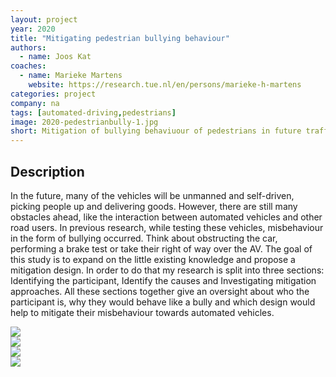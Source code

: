 ```yaml
---
layout: project
year: 2020
title: "Mitigating pedestrian bullying behaviour"
authors:
  - name: Joos Kat
coaches:
  - name: Marieke Martens
    website: https://research.tue.nl/en/persons/marieke-h-martens
categories: project
company: na
tags: [automated-driving,pedestrians]
image: 2020-pedestrianbully-1.jpg
short: Mitigation of bullying behaviuour of pedestrians in future traffic.
---
```


## Description
In the future, many of the vehicles will be unmanned and self-driven, picking people up and delivering goods. However, there are still many obstacles ahead, like the interaction between automated vehicles and other road users. In previous research, while testing these vehicles, misbehaviour in the form of bullying occurred. Think about obstructing the car, performing a brake test or take their right of way over the AV. The goal of this study is to expand on the little existing knowledge and propose a mitigation design. In order to do that my research is split into three sections: Identifying the participant, Identify the causes and Investigating mitigation approaches. All these sections together give an oversight about who the participant is, why they would behave like a bully and which design would help to mitigate their misbehaviour towards automated vehicles.

<div class="project-image">
  <img src="/assets/img/2020-pedestrianbully-2.jpg">
</div>
<div class="project-image">
  <img src="/assets/img/2020-pedestrianbully-3.jpg">
</div>
<div class="project-image">
  <img src="/assets/img/2020-pedestrianbully-4.jpg">
</div>
<div class="project-image">
  <img src="/assets/img/2020-pedestrianbully-5.jpg">
</div>